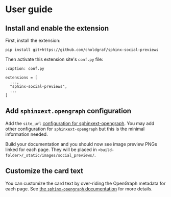# User guide

## Install and enable the extension

First, install the extension:

```
pip install git+https://github.com/choldgraf/sphinx-social-previews
```

Then activate this extension site's `conf.py` file:

```{code-block} python
:caption: conf.py

extensions = [
  ...,
  "sphinx-social-previews",
  ...
]
```

## Add `sphinxext.opengraph` configuration

Add the `site_url` [configuration for sphinxext-opengraph](https://github.com/wpilibsuite/sphinxext-opengraph#options).
You may add other configuration for `sphinxext-opengraph` but this is the minimal information needed.

Build your documentation and you should now see image preview PNGs linked for each page.
They will be placed in `<build-folder>/_static/images/social_previews/`.

## Customize the card text

You can customize the card text by over-riding the OpenGraph metadata for each page.
See [the `sphinx-opengraph` documentation](https://github.com/wpilibsuite/sphinxext-opengraph) for more details.
